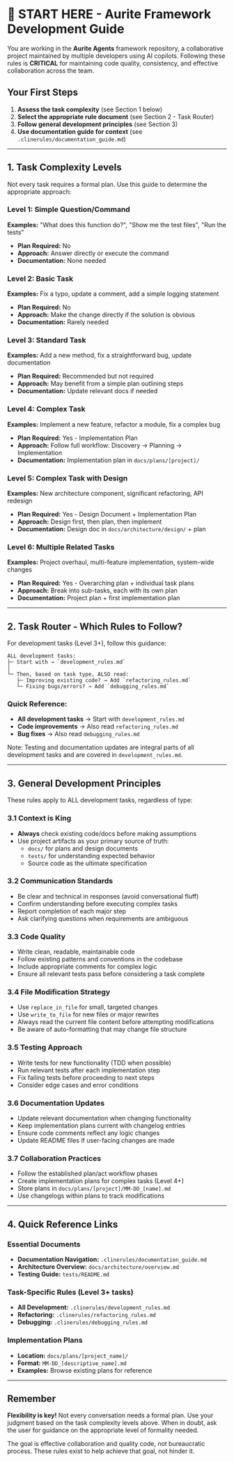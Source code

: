 # 🚨 START HERE - Aurite Framework Development Guide

You are working in the **Aurite Agents** framework repository, a collaborative project maintained by multiple developers using AI copilots. Following these rules is **CRITICAL** for maintaining code quality, consistency, and effective collaboration across the team.

## Your First Steps

1. **Assess the task complexity** (see Section 1 below)
2. **Select the appropriate rule document** (see Section 2 - Task Router)
3. **Follow general development principles** (see Section 3)
4. **Use documentation guide for context** (see `.clinerules/documentation_guide.md`)

---

## 1. Task Complexity Levels

Not every task requires a formal plan. Use this guide to determine the appropriate approach:

### Level 1: Simple Question/Command
**Examples:** "What does this function do?", "Show me the test files", "Run the tests"
- **Plan Required:** No
- **Approach:** Answer directly or execute the command
- **Documentation:** None needed

### Level 2: Basic Task
**Examples:** Fix a typo, update a comment, add a simple logging statement
- **Plan Required:** No
- **Approach:** Make the change directly if the solution is obvious
- **Documentation:** Rarely needed

### Level 3: Standard Task
**Examples:** Add a new method, fix a straightforward bug, update documentation
- **Plan Required:** Recommended but not required
- **Approach:** May benefit from a simple plan outlining steps
- **Documentation:** Update relevant docs if needed

### Level 4: Complex Task
**Examples:** Implement a new feature, refactor a module, fix a complex bug
- **Plan Required:** Yes - Implementation Plan
- **Approach:** Follow full workflow: Discovery → Planning → Implementation
- **Documentation:** Implementation plan in `docs/plans/[project]/`

### Level 5: Complex Task with Design
**Examples:** New architecture component, significant refactoring, API redesign
- **Plan Required:** Yes - Design Document + Implementation Plan
- **Approach:** Design first, then plan, then implement
- **Documentation:** Design doc in `docs/architecture/design/` + plan

### Level 6: Multiple Related Tasks
**Examples:** Project overhaul, multi-feature implementation, system-wide changes
- **Plan Required:** Yes - Overarching plan + individual task plans
- **Approach:** Break into sub-tasks, each with its own plan
- **Documentation:** Project plan + first implementation plan

---

## 2. Task Router - Which Rules to Follow?

For development tasks (Level 3+), follow this guidance:

```
ALL development tasks:
├─ Start with → `development_rules.md`
│
└─ Then, based on task type, ALSO read:
   ├─ Improving existing code? → Add `refactoring_rules.md`
   └─ Fixing bugs/errors? → Add `debugging_rules.md`
```

### Quick Reference:
- **All development tasks** → Start with `development_rules.md`
- **Code improvements** → Also read `refactoring_rules.md`
- **Bug fixes** → Also read `debugging_rules.md`

Note: Testing and documentation updates are integral parts of all development tasks and are covered in `development_rules.md`.

---

## 3. General Development Principles

These rules apply to ALL development tasks, regardless of type:

### 3.1 Context is King
- **Always** check existing code/docs before making assumptions
- Use project artifacts as your primary source of truth:
  - `docs/` for plans and design documents
  - `tests/` for understanding expected behavior
  - Source code as the ultimate specification

### 3.2 Communication Standards
- Be clear and technical in responses (avoid conversational fluff)
- Confirm understanding before executing complex tasks
- Report completion of each major step
- Ask clarifying questions when requirements are ambiguous

### 3.3 Code Quality
- Write clean, readable, maintainable code
- Follow existing patterns and conventions in the codebase
- Include appropriate comments for complex logic
- Ensure all relevant tests pass before considering a task complete

### 3.4 File Modification Strategy
- Use `replace_in_file` for small, targeted changes
- Use `write_to_file` for new files or major rewrites
- Always read the current file content before attempting modifications
- Be aware of auto-formatting that may change file structure

### 3.5 Testing Approach
- Write tests for new functionality (TDD when possible)
- Run relevant tests after each implementation step
- Fix failing tests before proceeding to next steps
- Consider edge cases and error conditions

### 3.6 Documentation Updates
- Update relevant documentation when changing functionality
- Keep implementation plans current with changelog entries
- Ensure code comments reflect any logic changes
- Update README files if user-facing changes are made

### 3.7 Collaboration Practices
- Follow the established plan/act workflow phases
- Create implementation plans for complex tasks (Level 4+)
- Store plans in `docs/plans/[project]/MM-DD_[name].md`
- Use changelogs within plans to track modifications

---

## 4. Quick Reference Links

### Essential Documents
- **Documentation Navigation:** `.clinerules/documentation_guide.md`
- **Architecture Overview:** `docs/architecture/overview.md`
- **Testing Guide:** `tests/README.md`

### Task-Specific Rules (Level 3+ tasks)
- **All Development:** `.clinerules/development_rules.md`
- **Refactoring:** `.clinerules/refactoring_rules.md`
- **Debugging:** `.clinerules/debugging_rules.md`

### Implementation Plans
- **Location:** `docs/plans/[project_name]/`
- **Format:** `MM-DD_[descriptive_name].md`
- **Examples:** Browse existing plans for reference

---

## Remember

**Flexibility is key!** Not every conversation needs a formal plan. Use your judgment based on the task complexity levels above. When in doubt, ask the user for guidance on the appropriate level of formality needed.

The goal is effective collaboration and quality code, not bureaucratic process. These rules exist to help achieve that goal, not hinder it.
